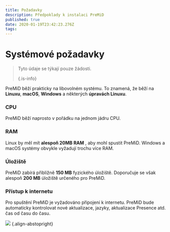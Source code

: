 ```yaml
---
title: Požadavky
description: Předpoklady k instalaci PreMiD
published: true
date: 2020-01-19T23:42:23.276Z
tags:
---
```


# Systémové požadavky

> Tyto údaje se týkají pouze žádosti. 
> 
> {.is-info}

PreMiD běží prakticky na libovolném systému. To znamená, že běží na **Linuxu**, **macOS**, **Windows** a některých **úpravách Linuxu**.

### CPU
PreMiD běží naprosto v pořádku na jednom jádru CPU.

### RAM
Linux by měl mít **alespoň 20MB RAM** , aby mohl spustit PreMiD. Windows a macOS systémy obvykle vyžadují trochu více RAM.

### Úložiště
PreMiD zabírá přibližně **150 MB** fyzického úložiště. Doporučuje se však alespoň **200 MB** úložiště určeného pro PreMiD.

### Přístup k internetu
Pro spuštění PreMiD je vyžadováno připojení k internetu. PreMiD bude automaticky kontrolovat nové aktualizace, jazyky, aktualizace Presence atd. čas od času do času.

![](https://a.icons8.com/ViUXyjOj/f4tFww/svg.svg) {.align-abstopright}